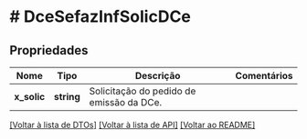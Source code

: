 # # DceSefazInfSolicDCe

## Propriedades

Nome | Tipo | Descrição | Comentários
------------ | ------------- | ------------- | -------------
**x_solic** | **string** | Solicitação do pedido de emissão da DCe. |

[[Voltar à lista de DTOs]](../../README.md#models) [[Voltar à lista de API]](../../README.md#endpoints) [[Voltar ao README]](../../README.md)
